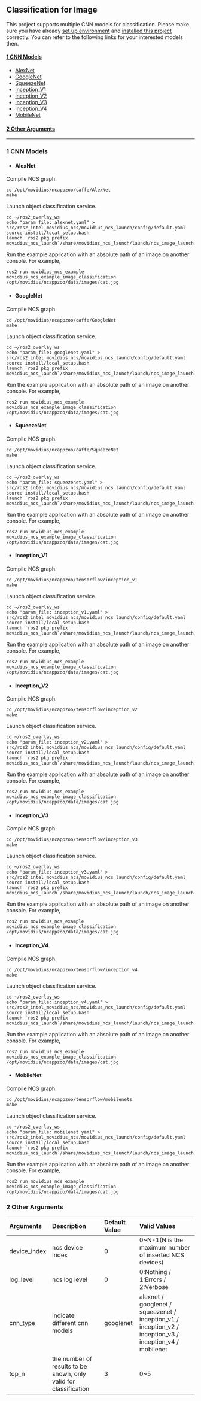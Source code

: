 ## Classification for Image
This project supports multiple CNN models for classification. Please make sure you have already [set up environment](https://github.com/intel/ros2_intel_movidius_ncs/tree/devel#3-environment-setup) and [installed this project](https://github.com/intel/ros2_intel_movidius_ncs/tree/devel#4-building-and-installation) correctly. You can refer to the following links for your interested models then.   
#### [1 CNN Models](#1-cnn-models-1)
* [AlexNet](#alexnet)
* [GoogleNet](#googlenet)
* [SqueezeNet](#squeezenet)
* [Inception_V1](#inception_v1)
* [Inception_V2](#inception_v2)
* [Inception_V3](#inception_v3)
* [Inception_V4](#inception_v4)
* [MobileNet](#mobilenet)
#### [2 Other Arguments](#2-other-arguments-1)
----------------------------------

### 1 CNN Models
* #### AlexNet
Compile NCS graph.
```Shell
cd /opt/movidius/ncappzoo/caffe/AlexNet
make
```
Launch object classification service.
```Shell
cd ~/ros2_overlay_ws
echo "param_file: alexnet.yaml" > src/ros2_intel_movidius_ncs/movidius_ncs_launch/config/default.yaml
source install/local_setup.bash
launch `ros2 pkg prefix movidius_ncs_launch`/share/movidius_ncs_launch/launch/ncs_image_launch.py
```
Run the example application with an absolute path of an image on another console. For example,
```Shell
ros2 run movidius_ncs_example movidius_ncs_example_image_classification /opt/movidius/ncappzoo/data/images/cat.jpg
```
* #### GoogleNet
Compile NCS graph.
```Shell
cd /opt/movidius/ncappzoo/caffe/GoogleNet
make
```
Launch object classification service.
```Shell
cd ~/ros2_overlay_ws
echo "param_file: googlenet.yaml" > src/ros2_intel_movidius_ncs/movidius_ncs_launch/config/default.yaml
source install/local_setup.bash
launch `ros2 pkg prefix movidius_ncs_launch`/share/movidius_ncs_launch/launch/ncs_image_launch.py
```
Run the example application with an absolute path of an image on another console. For example,
```Shell
ros2 run movidius_ncs_example movidius_ncs_example_image_classification /opt/movidius/ncappzoo/data/images/cat.jpg
```
* #### SqueezeNet
Compile NCS graph.
```Shell
cd /opt/movidius/ncappzoo/caffe/SqueezeNet
make
```
Launch object classification service.
```Shell
cd ~/ros2_overlay_ws
echo "param_file: squeezenet.yaml" > src/ros2_intel_movidius_ncs/movidius_ncs_launch/config/default.yaml
source install/local_setup.bash
launch `ros2 pkg prefix movidius_ncs_launch`/share/movidius_ncs_launch/launch/ncs_image_launch.py
```
Run the example application with an absolute path of an image on another console. For example,
```Shell
ros2 run movidius_ncs_example movidius_ncs_example_image_classification /opt/movidius/ncappzoo/data/images/cat.jpg
```
* #### Inception_V1
Compile NCS graph.
```Shell
cd /opt/movidius/ncappzoo/tensorflow/inception_v1
make
```
Launch object classification service.
```Shell
cd ~/ros2_overlay_ws
echo "param_file: inception_v1.yaml" > src/ros2_intel_movidius_ncs/movidius_ncs_launch/config/default.yaml
source install/local_setup.bash
launch `ros2 pkg prefix movidius_ncs_launch`/share/movidius_ncs_launch/launch/ncs_image_launch.py
```
Run the example application with an absolute path of an image on another console. For example,
```Shell
ros2 run movidius_ncs_example movidius_ncs_example_image_classification /opt/movidius/ncappzoo/data/images/cat.jpg
```
* #### Inception_V2
Compile NCS graph.
```Shell
cd /opt/movidius/ncappzoo/tensorflow/inception_v2
make
```
Launch object classification service.
```Shell
cd ~/ros2_overlay_ws
echo "param_file: inception_v2.yaml" > src/ros2_intel_movidius_ncs/movidius_ncs_launch/config/default.yaml
source install/local_setup.bash
launch `ros2 pkg prefix movidius_ncs_launch`/share/movidius_ncs_launch/launch/ncs_image_launch.py
```
Run the example application with an absolute path of an image on another console. For example,
```Shell
ros2 run movidius_ncs_example movidius_ncs_example_image_classification /opt/movidius/ncappzoo/data/images/cat.jpg
```
* #### Inception_V3
Compile NCS graph.
```Shell
cd /opt/movidius/ncappzoo/tensorflow/inception_v3
make
```
Launch object classification service.
```Shell
cd ~/ros2_overlay_ws
echo "param_file: inception_v3.yaml" > src/ros2_intel_movidius_ncs/movidius_ncs_launch/config/default.yaml
source install/local_setup.bash
launch `ros2 pkg prefix movidius_ncs_launch`/share/movidius_ncs_launch/launch/ncs_image_launch.py
```
Run the example application with an absolute path of an image on another console. For example,
```Shell
ros2 run movidius_ncs_example movidius_ncs_example_image_classification /opt/movidius/ncappzoo/data/images/cat.jpg
```
* #### Inception_V4
Compile NCS graph.
```Shell
cd /opt/movidius/ncappzoo/tensorflow/inception_v4
make
```
Launch object classification service.
```Shell
cd ~/ros2_overlay_ws
echo "param_file: inception_v4.yaml" > src/ros2_intel_movidius_ncs/movidius_ncs_launch/config/default.yaml
source install/local_setup.bash
launch `ros2 pkg prefix movidius_ncs_launch`/share/movidius_ncs_launch/launch/ncs_image_launch.py
```
Run the example application with an absolute path of an image on another console. For example,
```Shell
ros2 run movidius_ncs_example movidius_ncs_example_image_classification /opt/movidius/ncappzoo/data/images/cat.jpg
```
* #### MobileNet
Compile NCS graph.
```Shell
cd /opt/movidius/ncappzoo/tensorflow/mobilenets
make
```
Launch object classification service.
```Shell
cd ~/ros2_overlay_ws
echo "param_file: mobilenet.yaml" > src/ros2_intel_movidius_ncs/movidius_ncs_launch/config/default.yaml
source install/local_setup.bash
launch `ros2 pkg prefix movidius_ncs_launch`/share/movidius_ncs_launch/launch/ncs_image_launch.py
```
Run the example application with an absolute path of an image on another console. For example,
```Shell
ros2 run movidius_ncs_example movidius_ncs_example_image_classification /opt/movidius/ncappzoo/data/images/cat.jpg
```
### 2 Other Arguments
|Arguments|Description|Default Value|Valid Values|
|:-|:-|:-|:-|
|device_index|ncs device index|0|0~N-1(N is the maximum number of inserted NCS devices)|
|log_level|ncs log level|0|0:Nothing / 1:Errors / 2:Verbose|
|cnn_type|indicate different cnn models|googlenet|alexnet / googlenet / squeezenet / inception_v1 / inception_v2 / inception_v3 / inception_v4 / mobilenet|
|top_n|the number of results to be shown, only valid for classification|3|0~5|
